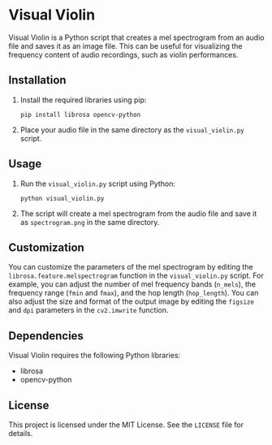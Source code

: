 # Visual Violin

Visual Violin is a Python script that creates a mel spectrogram from an audio file and saves it as an image file. This can be useful for visualizing the frequency content of audio recordings, such as violin performances.

## Installation

1. Install the required libraries using pip:

    ```
    pip install librosa opencv-python
    ```

2. Place your audio file in the same directory as the `visual_violin.py` script.

## Usage

1. Run the `visual_violin.py` script using Python:

    ```
    python visual_violin.py
    ```

2. The script will create a mel spectrogram from the audio file and save it as `spectrogram.png` in the same directory.

## Customization

You can customize the parameters of the mel spectrogram by editing the `librosa.feature.melspectrogram` function in the `visual_violin.py` script. For example, you can adjust the number of mel frequency bands (`n_mels`), the frequency range (`fmin` and `fmax`), and the hop length (`hop_length`). You can also adjust the size and format of the output image by editing the `figsize` and `dpi` parameters in the `cv2.imwrite` function.

## Dependencies

Visual Violin requires the following Python libraries:

- librosa
- opencv-python

## License

This project is licensed under the MIT License. See the `LICENSE` file for details.
